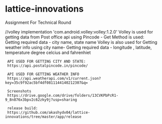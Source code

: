 # lattice-innovations
Assignment For Technical Round

//volley
    implementation 'com.android.volley:volley:1.2.0'
    Volley is used for getting data from Post office api using Pincode - Get Method is used:
    Getting required data - city name, state name 
    Volley is also used for Getting weather info using city name-
     Getting required data - longitude , latitude, temperature degree celcius and fahrenhiet
     
     API USED FOR GETTING CITY AND STATE:
     https://api.postalpincode.in/pincode/
     
     API USED FOR GETTING WEATHER INFO
     https://api.weatherapi.com/v1/current.json?key=35c9f92ac5bf4df0811144140212307&q=
     
     Screenshots
     https://drive.google.com/drive/folders/13CVKPbPcR1-9_8n876x3bpv2c62zky9j?usp=sharing
     
     release build:
     https://github.com/akashydv04/lattice-innovations/tree/master/app/release
    
